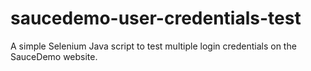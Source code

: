 # saucedemo-user-credentials-test
A simple Selenium Java script to test multiple login credentials on the SauceDemo website.
